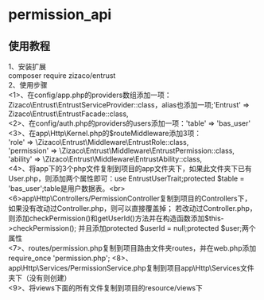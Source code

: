 # permission_api
使用教程
--------
1、安装扩展<br>
composer require zizaco/entrust<br>
2、使用步骤<br>
<1>、在config/app.php的providers数组添加一项：Zizaco\Entrust\EntrustServiceProvider::class，alias也添加一项;'Entrust' => Zizaco\Entrust\EntrustFacade::class,<br>
<2>、在config/auth.php的providers的users添加一项：'table' => 'bas_user'<br>
<3>、在app\Http\Kernel.php的$routeMiddleware添加3项：<br>
'role' => \Zizaco\Entrust\Middleware\EntrustRole::class,<br>
'permission' => \Zizaco\Entrust\Middleware\EntrustPermission::class,<br>
'ability' => \Zizaco\Entrust\Middleware\EntrustAbility::class,<br>
<4>、将app下的3个php文件复制到项目的app文件夹下，如果此文件夹下已有User.php，则添加两个属性即可：use EntrustUserTrait;protected $table = 'bas_user';table是用户数据表。<br>
<6>app\Http\Controllers/PermissionController复制到项目的Controllers下，
如果没有改动过Controller.php，则可以直接覆盖掉；
若改动过Controller.php，则添加checkPermission()和getUserId()方法并在构造函数添加$this->checkPermission();
并且添加protected $userId = null;protected $user;两个属性<br>
<7>、routes/permission.php复制到项目路由文件夹routes，并在web.php添加require_once 'permission.php';
<8>、app\Http\Services/PermissionService.php复制到项目app\Http\Services文件夹下（没有则创建）<br>
<9>、将views下面的所有文件复制到项目的resource/views下
